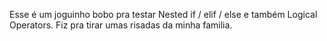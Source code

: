 Esse é um joguinho bobo pra testar Nested if / elif / else e também Logical Operators. Fiz pra tirar umas risadas da minha familia.
